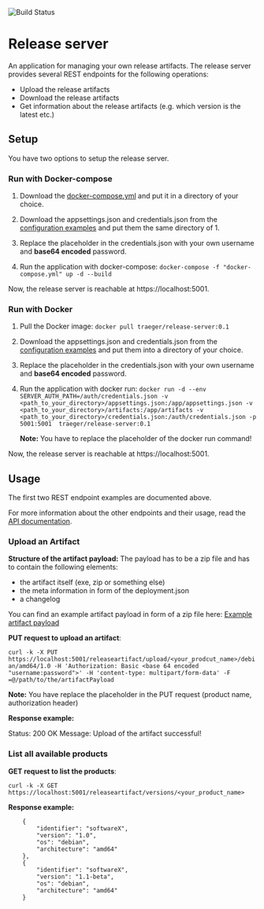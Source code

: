 ![Build Status](https://travis-ci.com/Traeger-GmbH/release-server.svg?branch=master)

# Release server

An application for managing your own release artifacts. The release server provides several REST endpoints for the following operations:

- Upload the release artifacts
- Download the release artifacts
- Get information about the release artifacts (e.g. which version is the latest etc.)

## Setup

You have two options to setup the release server.

### Run with Docker-compose

1. Download the [docker-compose.yml](https://github.com/Traeger-GmbH/release-server/blob/master/docker-compose.yml) and put it in a directory of your choice.

2. Download the appsettings.json and credentials.json from the [configuration examples](https://github.com/Traeger-GmbH/release-server/tree/master/Example) and put them the same directory of 1.

3. Replace the placeholder in the credentials.json with your own username and __base64 encoded__ password.

4. Run the application with docker-compose: `docker-compose -f "docker-compose.yml" up -d --build`

Now, the release server is reachable at https://localhost:5001.

### Run with Docker

1. Pull the Docker image: `docker pull traeger/release-server:0.1`

2. Download the appsettings.json and credentials.json from the [configuration examples](https://github.com/Traeger-GmbH/release-server/tree/master/Example) and put them into a directory of your choice.

3. Replace the placeholder in the credentials.json with your own username and __base64 encoded__ password.

4. Run the application with docker run: `docker run -d --env SERVER_AUTH_PATH=/auth/credentials.json -v <path_to_your_directory>/appsettings.json:/app/appsettings.json -v <path_to_your_directory>/artifacts:/app/artifacts -v <path_to_your_directory>/credentials.json:/auth/credentials.json -p 5001:5001  traeger/release-server:0.1`
 
    __Note:__ You have to replace the placeholder of the docker run command!  

Now, the release server is reachable at https://localhost:5001.

## Usage

The first two REST endpoint examples are documented above. 

For more information about the other endpoints and their usage, read the [API documentation](https://github.com/Traeger-GmbH/release-server/blob/master/Docs/api/API.md).

### Upload an Artifact

__Structure of the artifact payload:__ The payload has to be a zip file and has to contain the following elements:

- the artifact itself (exe, zip or something else)
- the meta information in form of the deployment.json
- a changelog

You can find an example artifact payload in form of a zip file here: [Example artifact payload](https://github.com/Traeger-GmbH/release-server/tree/master/Example)

__PUT request to upload an artifact__:

`curl -k -X PUT https://localhost:5001/releaseartifact/upload/<your_prodcut_name>/debian/amd64/1.0 -H 'Authorization: Basic <base 64 encoded "username:password">' -H 'content-type: multipart/form-data' -F =@/path/to/the/artifactPayload`

__Note:__ You have replace the placeholder in the PUT request (product name, authorization header)

__Response example:__

Status: 200 OK
Message: Upload of the artifact successful!

### List all available products

__GET request to list the products__:

 `curl -k -X GET https://localhost:5001/releaseartifact/versions/<your_product_name>`

 __Response example:__
 
        {
            "identifier": "softwareX",
            "version": "1.0",
            "os": "debian",
            "architecture": "amd64"
        },
        {
            "identifier": "softwareX",
            "version": "1.1-beta",
            "os": "debian",
            "architecture": "amd64"
        }
